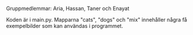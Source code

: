 Gruppmedlemmar: Aria, Hassan, Taner och Enayat

Koden är i main.py. Mapparna "cats", "dogs" och "mix" innehåller några få exempelbilder som kan användas i programmet.

